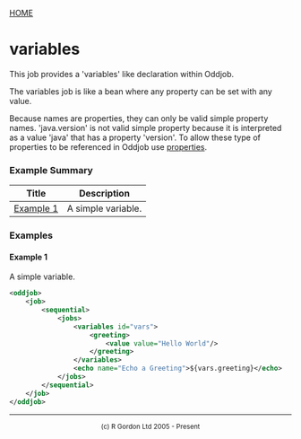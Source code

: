 [HOME](../../../README.md)
# variables

This job provides a 'variables'
like declaration within Oddjob.


The variables job is like a bean where any property can be set
with any value.


Because names are properties, they can only be valid simple property
names. 'java.version' is not valid simple property because it is
interpreted as a value 'java' that has a property 'version'. To allow
these type of properties to be referenced in Oddjob use
[properties](../../../org/oddjob/values/properties/PropertiesJob.md).

### Example Summary

| Title | Description |
| ----- | ----------- |
| [Example 1](#example1) | A simple variable. |


### Examples
#### Example 1 <a name="example1"></a>

A simple variable.

```xml
<oddjob>
    <job>
        <sequential>
            <jobs>
                <variables id="vars">
                    <greeting>
                        <value value="Hello World"/>
                    </greeting>
                </variables>
                <echo name="Echo a Greeting">${vars.greeting}</echo>
            </jobs>
        </sequential>
    </job>
</oddjob>

```



-----------------------

<div style='font-size: smaller; text-align: center;'>(c) R Gordon Ltd 2005 - Present</div>

